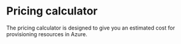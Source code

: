 # Pricing calculator

The pricing calculator is designed to give you an estimated cost for provisioning resources in Azure.
